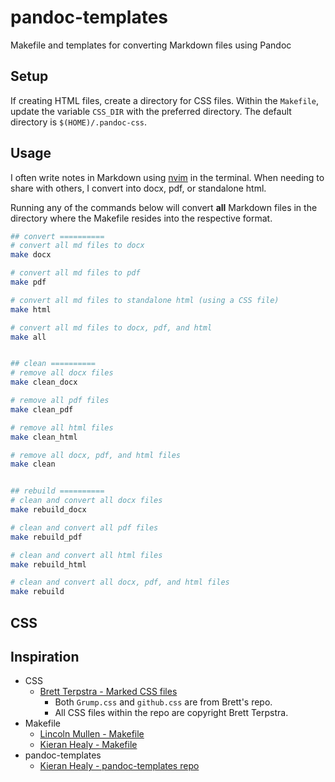 # pandoc-templates
Makefile and templates for converting Markdown files using Pandoc

## Setup 
If creating HTML files, create a directory for CSS files.  Within the `Makefile`, update the variable `CSS_DIR` with the preferred directory.  The default directory is `$(HOME)/.pandoc-css`.

## Usage
I often write notes in Markdown using [nvim](https://neovim.io) in the terminal.  When needing to share with others, I convert into docx, pdf, or standalone html.

Running any of the commands below will convert **all** Markdown files in the directory where the Makefile resides into the respective format.

```bash
## convert ==========
# convert all md files to docx
make docx

# convert all md files to pdf
make pdf

# convert all md files to standalone html (using a CSS file)
make html

# convert all md files to docx, pdf, and html
make all


## clean ==========
# remove all docx files
make clean_docx

# remove all pdf files
make clean_pdf

# remove all html files
make clean_html

# remove all docx, pdf, and html files
make clean


## rebuild ==========
# clean and convert all docx files
make rebuild_docx

# clean and convert all pdf files
make rebuild_pdf

# clean and convert all html files
make rebuild_html

# clean and convert all docx, pdf, and html files
make rebuild

```
## CSS
## Inspiration
* CSS
    * [Brett Terpstra - Marked CSS files](https://github.com/ttscoff/MarkedCustomStyles)
        * Both `Grump.css` and `github.css` are from Brett's repo.
        * All CSS files within the repo are copyright Brett Terpstra.
* Makefile
    * [Lincoln Mullen - Makefile](https://gist.github.com/lmullen/3767386)
    * [Kieran Healy - Makefile](https://github.com/kjhealy/pandoc-templates/blob/master/makefile/Makefile)
* pandoc-templates
    * [Kieran Healy - pandoc-templates repo](https://github.com/kjhealy/pandoc-templates)
